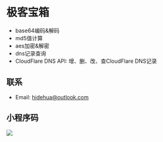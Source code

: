 # 极客宝箱

- base64编码&解码
- md5值计算
- aes加密&解密
- dns记录查询
- CloudFlare DNS API: 增、删、改、查CloudFlare DNS记录

## 联系
- Email: hidehua@outlook.com

## 小程序码
![](https://7465-test-936601-1258982949.tcb.qcloud.la/qrcode.jpg)

